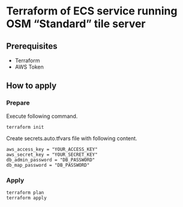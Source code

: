 Terraform of ECS service running OSM “Standard” tile server
=====

## Prerequisites

* Terraform
* AWS Token

## How to apply

### Prepare

Execute following command.

```
terraform init
```

Create secrets.auto.tfvars file with following content.

```
aws_access_key = "YOUR_ACCESS_KEY"
aws_secret_key = "YOUR_SECRET_KEY"
db_admin_password = "DB_PASSWORD"
db_map_password = "DB_PASSWORD"
```

### Apply

```
terraform plan
terraform apply
```
